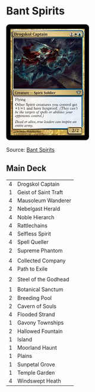 # Bant Spirits #

![Drogskol Captain](../../images/Drogskol%20Captain.jpg)

Source: [Bant Spirits](https://www.mtggoldfish.com/deck/778750#paper)

## Main Deck ##
|    |    |
|----|----|
|  4 | Drogskol Captain
|  1 | Geist of Saint Traft
|  4 | Mausoleum Wanderer
|  2 | Nebelgast Herald
|  4 | Noble Hierarch
|  4 | Rattlechains
|  4 | Selfless Spirit
|  4 | Spell Queller
|  2 | Supreme Phantom
|    |    |
|  4 | Collected Company
|  4 | Path to Exile
|    |    |
|  2 | Steel of the Godhead
|    |    |
|  1 | Botanical Sanctum
|  2 | Breeding Pool
|  2 | Cavern of Souls
|  4 | Flooded Strand
|  1 | Gavony Townships
|  2 | Hallowed Fountain
|  1 | Island
|  1 | Moorland Haunt
|  1 | Plains
|  1 | Sunpetal Grove
|  1 | Temple Garden
|  4 | Windswept Heath
